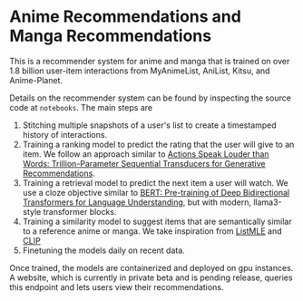 # Anime Recommendations and Manga Recommendations
This is a recommender system for anime and manga that is trained on over 1.8 billion user-item interactions from MyAnimeList, AniList, Kitsu, and Anime-Planet.

Details on the recommender system can be found by inspecting the source code at `notebooks`. The main steps are
1. Stitching multiple snapshots of a user's list to create a timestamped history of interactions.
2. Training a ranking model to predict the rating that the user will give to an item. We follow an approach similar to [Actions Speak Louder than Words: Trillion-Parameter Sequential Transducers for Generative Recommendations](https://arxiv.org/abs/2402.17152).
3. Training a retrieval model to predict the next item a user will watch. We use a cloze objective similar to [BERT: Pre-training of Deep Bidirectional Transformers for Language Understanding](https://arxiv.org/pdf/1810.04805.pdf), but with modern, llama3-style transformer blocks.
4. Training a similarity model to suggest items that are semantically similar to a reference anime or manga. We take inspiration from [ListMLE](https://auai.org/uai2014/proceedings/individuals/164.pdf) and [CLIP](https://arxiv.org/pdf/2103.00020)
5. Finetuning the models daily on recent data.

Once trained, the models are containerized and deployed on gpu instances. A website, which is currently in private beta and is pending release, queries this endpoint and lets users view their recommendations.
